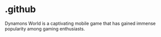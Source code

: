 # .github
Dynamons World is a captivating mobile game that has gained immense popularity among gaming enthusiasts.
